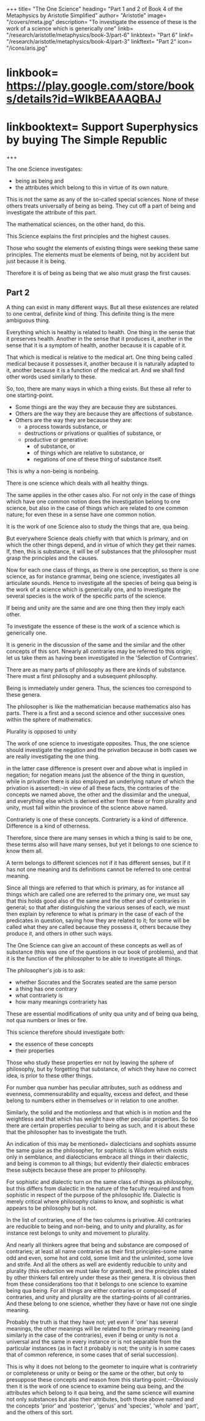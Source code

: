 +++
title= "The One Science"
heading= "Part 1 and 2 of Book 4 of the Metaphysics by Aristotle Simplified"
author= "Aristotle"
image= "/covers/meta.jpg"
description= "To investigate the essence of these is the work of a science which is generically one"
linkb= "/research/aristotle/metaphysics/book-3/part-6"
linkbtext= "Part 6"
linkf= "/research/aristotle/metaphysics/book-4/part-3"
linkftext= "Part 2"
icon= "/icons/aris.jpg"
# linkbook= https://play.google.com/store/books/details?id=WlkBEAAAQBAJ
# linkbooktext= Support Superphysics by buying The Simple Republic
+++

The one Science investigates:
- being as being and
- the attributes which belong to this in virtue of its own nature. 

This is not the same as any of the so-called special sciences. None of these others treats universally of being as being. They cut off a part of being and investigate the attribute of this part. 

The mathematical sciences, on the other hand, do this. 

<!-- . Now since we are seeking , clearly  -->

This Science explains the first principles and the highest causes<!-- There must be something to which these belong.  in virtue of its own nature -->.

Those who sought the elements of existing things were seeking these same principles. The elements must be elements of being, not by accident but just because it is being. 

Therefore it is of being as being that we also must grasp the first causes.


## Part 2

A thing can exist in many different ways. But all these existences are related to one central, definite kind of thing. This definite thing is the mere ambiguous thing. 

Everything which is healthy is related to health. One thing in the sense that it preserves health. Another in the sense that it produces it, another in the sense that it is a symptom of health, another because it is capable of it. 

That which is medical is relative to the medical art. One thing being called medical because it possesses it, another because it is naturally adapted to it, another because it is a function of the medical art. And we shall find other words used similarly to these. 

So, too, there are many ways in which a thing exists. But these all refer to one starting-point. 
- Some things are the way they are because they are substances. 
- Others are the way they are because they are affections of substance. 
- Others are the way they are because they are:
  - a process towards substance, or 
  - destructions or privations or qualities of substance, or 
  - productive or generative:
    - of substance, or
    - of things which are relative to substance, or 
    - negations of one of these thing of substance itself. 

This is why a non-being is nonbeing. 

There is one science which deals with all healthy things. 

The same applies in the other cases also. For not only in the case of things which have one common notion does the investigation belong to one science, but also in the case of things which are related to one common nature; for even these in a sense have one common notion. 

It is the work of one Science also to study the things that are, qua being.

But everywhere Science deals chiefly with that which is primary, and on which the other things depend, and in virtue of which they get their names. If, then, this is substance, it will be of substances that the philosopher must grasp the principles and the causes.

Now for each one class of things, as there is one perception, so there is one science, as for instance grammar, being one science, investigates all articulate sounds. Hence to investigate all the species of being qua being is the work of a science which is generically one, and to investigate the several species is the work of the specific parts of the science.

If being and unity are the same and are one thing then they imply each other. 

<!--  as principle and cause are, not in the sense that they are explained by the same definition (though it makes no difference even if we suppose them to be like that-in fact this would even strengthen our case); for 'one man' and 'man' are the same thing, and so are 'existent man' and 'man', and the doubling of the words in 'one man and one existent man' does not express anything different (it is clear that the two things are not separated either in coming to be or in ceasing to be); and similarly 'one existent man' adds nothing to 'existent man', and that it is obvious that the addition in these cases means the same thing, and unity is nothing apart from being; and if, further, the substance of each thing is one in no merely accidental way, and similarly is from its very nature something that is:-all this being so, there must be exactly as many species of being as of unity.  -->

To investigate the essence of these is the work of a science which is generically one. 

It is generic in the discussion of the same and the similar and the other concepts of this sort. Nnearly all contraries may be referred to this origin; let us take them as having been investigated in the 'Selection of Contraries'.

There are as many parts of philosophy as there are kinds of substance. There must a first philosophy and a subsequent philosophy.

Being is immediately under genera. Thus, the sciences too correspond to these genera. 

The philosopher is like the mathematician because mathematics also has parts. There is a first and a second science and other successive ones within the sphere of mathematics.

Plurality is opposed to unity

The work of one science to investigate opposites. Thus, the one science should investigate the negation and the privation because in both cases we are really investigating the one thing. <!--  of which the negation or the privation is a negation or privation (for we either say simply that that thing is not present, or that it is not present in some particular class; --> 

in the latter case difference is present over and above what is implied in negation; for negation means just the absence of the thing in question, while in privation there is also employed an underlying nature of which the privation is asserted):-in view of all these facts, the contraries of the concepts we named above, the other and the dissimilar and the unequal, and everything else which is derived either from these or from plurality and unity, must fall within the province of the science above named.

Contrariety is one of these concepts. Contrariety is a kind of difference. Difference is a kind of otherness. 

Therefore, since there are many senses in which a thing is said to be one, these terms also will have many senses, but yet it belongs to one science to know them all. 

A term belongs to different sciences not if it has different senses, but if it has not one meaning and its definitions cannot be referred to one central meaning. 

Since all things are referred to that which is primary, as for instance all things which are called one are referred to the primary one, we must say that this holds good also of the same and the other and of contraries in general; so that after distinguishing the various senses of each, we must then explain by reference to what is primary in the case of each of the predicates in question, saying how they are related to it; for some will be called what they are called because they possess it, others because they produce it, and others in other such ways.

The One Science can give an account of these concepts as well as of substance (this was one of the questions in our book of problems), and that it is the function of the philosopher to be able to investigate all things. 

The philosopher's job is to ask:
- whether Socrates and the Socrates seated are the same person
- a thing has one contrary
- what contrariety is
- how many meanings contrariety has

These are essential modifications of unity qua unity and of being qua being, not qua numbers or lines or fire.

This science therefore should investigate both:
- the essence of these concepts
- their properties

Those who study these properties err not by leaving the sphere of philosophy, but by forgetting that substance, of which they have no correct idea, is prior to these other things. 

For number qua number has peculiar attributes, such as oddness and evenness, commensurability and equality, excess and defect, and these belong to numbers either in themselves or in relation to one another. 

Similarly, the solid and the motionless and that which is in motion and the weightless and that which has weight have other peculiar properties. So too there are certain properties peculiar to being as such, and it is about these that the philosopher has to investigate the truth.

An indication of this may be mentioned= dialecticians and sophists assume the same guise as the philosopher, for sophistic is Wisdom which exists only in semblance, and dialecticians embrace all things in their dialectic, and being is common to all things; but evidently their dialectic embraces these subjects because these are proper to philosophy.

For sophistic and dialectic turn on the same class of things as philosophy, but this differs from dialectic in the nature of the faculty required and from sophistic in respect of the purpose of the philosophic life. Dialectic is merely critical where philosophy claims to know, and sophistic is what appears to be philosophy but is not.

In the list of contraries, one of the two columns is privative. All contraries are reducible to being and non-being, and to unity and plurality, as for instance rest belongs to unity and movement to plurality. 

And nearly all thinkers agree that being and substance are composed of contraries; at least all name contraries as their first principles-some name odd and even, some hot and cold, some limit and the unlimited, some love and strife. And all the others as well are evidently reducible to unity and plurality (this reduction we must take for granted), and the principles stated by other thinkers fall entirely under these as their genera. It is obvious then from these considerations too that it belongs to one science to examine being qua being. For all things are either contraries or composed of contraries, and unity and plurality are the starting-points of all contraries. And these belong to one science, whether they have or have not one single meaning. 

Probably the truth is that they have not; yet even if 'one' has several meanings, the other meanings will be related to the primary meaning (and similarly in the case of the contraries), even if being or unity is not a universal and the same in every instance or is not separable from the particular instances (as in fact it probably is not; the unity is in some cases that of common reference, in some cases that of serial succession). 

This is why it does not belong to the geometer to inquire what is contrariety or completeness or unity or being or the same or the other, but only to presuppose these concepts and reason from this starting-point.--Obviously then it is the work of one science to examine being qua being, and the attributes which belong to it qua being, and the same science will examine not only substances but also their attributes, both those above named and the concepts 'prior' and 'posterior', 'genus' and 'species', 'whole' and 'part', and the others of this sort.

